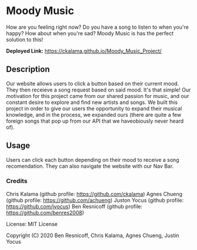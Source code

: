# Moody Music

How are you feeling right now? Do you have a song to listen to when you're happy? How about when you're sad? Moody Music is has the perfect solution to this! 

**Deployed Link:**
https://ckalama.github.io/Moody_Music_Project/

## Description

Our website allows users to click a button based on their current mood. They then receieve a song request based on said mood. It's that simple! Our motivation for this project came from our shared passion for music, and our constant desire to explore and find new artists and songs. We built this project in order to give our users the opportunity to expand their musical knowledge, and in the process, we expanded ours (there are quite a few foreign songs that pop up from our API that we haveobiously never heard of). 

## Usage

Users can click each button depending on their mood to receive a song recomendation. They can also navigate the website with our Nav Bar.

### Credits

Chris Kalama (github profile: https://github.com/ckalama)
Agnes Chueng (github profile: https://github.com/achueng)
Juston Yocus (github profile: https://github.com/jyocus)
Ben Resnicoff (github profile: https://github.com/benres2008)


License: MIT License 

Copyright (C) 2020 Ben Resnicoff, Chris Kalama, Agnes Chueng, Justin Yocus
